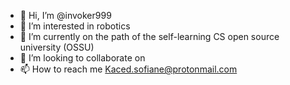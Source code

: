 - 👋 Hi, I’m @invoker999
- 👀 I’m interested in robotics
- 🌱 I’m currently on the path of the self-learning CS open source university (OSSU)
- 💞️ I’m looking to collaborate on 
- 📫 How to reach me Kaced.sofiane@protonmail.com

<!---
invoker999/invoker999 is a ✨ special ✨ repository because its `README.md` (this file) appears on your GitHub profile.
You can click the Preview link to take a look at your changes.
--->
